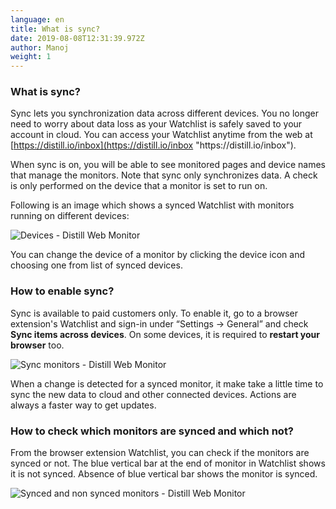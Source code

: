 ```yaml
---
language: en
title: What is sync?
date: 2019-08-08T12:31:39.972Z
author: Manoj
weight: 1
---
```

### What is sync?

Sync lets you synchronization data across different devices. You no longer need to worry about data loss as your Watchlist is safely saved to your account in cloud. You can access your Watchlist anytime from the web at  [https://distill.io/inbox](https://distill.io/inbox "https\://distill.io/inbox").

When sync is on, you will be able to see monitored pages and device names that manage the monitors. Note that sync only synchronizes data. A check is only performed on the device that a monitor is set to run on.

Following is an image which shows a synced Watchlist with monitors running on different devices:

![Devices - Distill Web Monitor](/images/uploads/device_running_on.png "Devices - Distill Web Monitor")

You can change the device of a monitor by clicking the device icon and choosing one from list of synced devices.

### How to enable sync?

Sync is available to paid customers only. To enable it, go to a browser extension's Watchlist and sign-in under “Settings → General” and check  **Sync items across devices**. On some devices, it is required to  **restart your browser**  too.

![Sync monitors - Distill Web Monitor](/images/uploads/sync.png "Sync monitors - Distill Web Monitor")

When a change is detected for a synced monitor, it make take a little time to sync the new data to cloud and other connected devices. Actions are always a faster way to get updates.

### How to check which monitors are synced and which not?

From the browser extension Watchlist, you can check if the monitors are synced or not. The blue vertical bar at the end of monitor in Watchlist shows it is not synced. Absence of blue vertical bar shows the monitor is synced.

![Synced and non synced monitors - Distill Web Monitor](/images/uploads/non_synced_monitors.png?w=150 "Synced and non synced monitors - Distill Web Monitor")
